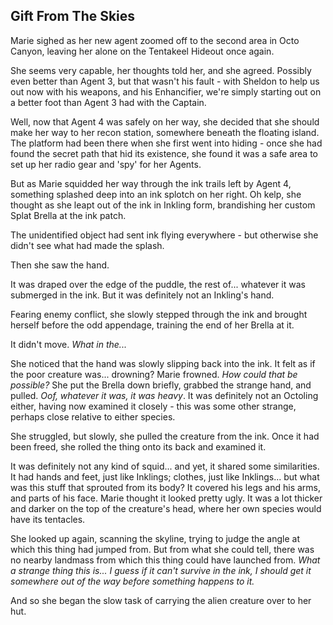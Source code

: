 ## Gift From The Skies

Marie sighed as her new agent zoomed off to the second area in Octo Canyon, leaving her alone on the Tentakeel Hideout once again.

She seems very capable, her thoughts told her, and she agreed. Possibly even better than Agent 3, but that wasn't his fault - with Sheldon to help us out now with his weapons, and his Enhancifier, we're simply starting out on a better foot than Agent 3 had with the Captain.

Well, now that Agent 4 was safely on her way, she decided that she should make her way to her recon station, somewhere beneath the floating island. The platform had been there when she first went into hiding - once she had found the secret path that hid its existence, she found it was a safe area to set up her radio gear and 'spy' for her Agents.

But as Marie squidded her way through the ink trails left by Agent 4, something splashed deep into an ink splotch on her right. Oh kelp, she thought as she leapt out of the ink in Inkling form, brandishing her custom Splat Brella at the ink patch.

The unidentified object had sent ink flying everywhere - but otherwise she didn't see what had made the splash.

Then she saw the hand.

It was draped over the edge of the puddle, the rest of... whatever it was submerged in the ink. But it was definitely not an Inkling's hand.

Fearing enemy conflict, she slowly stepped through the ink and brought herself before the odd appendage, training the end of her Brella at it.

It didn't move. *What in the...*

She noticed that the hand was slowly slipping back into the ink. It felt as if the poor creature was... drowning? Marie frowned. *How could that be possible?* She put the Brella down briefly, grabbed the strange hand, and pulled. *Oof, whatever it was, it was heavy*. It was definitely not an Octoling either, having now examined it closely - this was some other strange, perhaps close relative to either species.

She struggled, but slowly, she pulled the creature from the ink. Once it had been freed, she rolled the thing onto its back and examined it.

It was definitely not any kind of squid... and yet, it shared some similarities. It had hands and feet, just like Inklings; clothes, just like Inklings... but what was this stuff that sprouted from its body? It covered his legs and his arms, and parts of his face. Marie thought it looked pretty ugly. It was a lot thicker and darker on the top of the creature's head, where her own species would have its tentacles.

She looked up again, scanning the skyline, trying to judge the angle at which this thing had jumped from. But from what she could tell, there was no nearby landmass from which this thing could have launched from. *What a strange thing this is... I guess if it can't survive in the ink, I should get it somewhere out of the way before something happens to it.*

And so she began the slow task of carrying the alien creature over to her hut.
